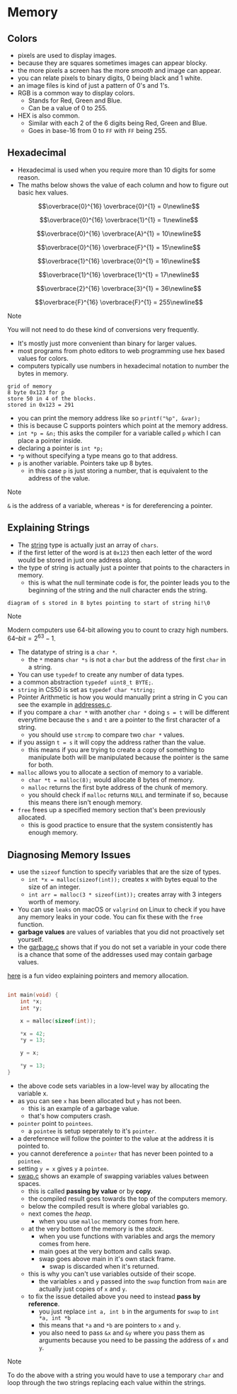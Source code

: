 # Memory

## Colors

- pixels are used to display images.
- because they are squares sometimes images can appear blocky.
- the more pixels a screen has the more _smooth_ and image can appear.
- you can relate pixels to binary digits, 0 being black and 1 white.
- an image files is kind of just a pattern of 0's and 1's.
- RGB is a common way to display colors.
  - Stands for Red, Green and Blue.
  - Can be a value of 0 to 255.
- HEX is also common.
  - Similar with each 2 of the 6 digits being Red, Green and Blue.
  - Goes in base-16 from 0 to `FF` with `FF` being 255.

## Hexadecimal

- Hexadecimal is used when you require more than 10 digits for some reason.
- The maths below shows the value of each column and how to figure out basic hex values.

```math
\overbrace{0}^{16} \overbrace{0}^{1} = 0\newline
```

```math
\overbrace{0}^{16} \overbrace{1}^{1} = 1\newline
```

```math
\overbrace{0}^{16} \overbrace{A}^{1} = 10\newline
```

```math
\overbrace{0}^{16} \overbrace{F}^{1} = 15\newline
```

```math
\overbrace{1}^{16} \overbrace{0}^{1} = 16\newline
```

```math
\overbrace{1}^{16} \overbrace{1}^{1} = 17\newline
```

```math
\overbrace{2}^{16} \overbrace{3}^{1} = 36\newline
```

```math
\overbrace{F}^{16} \overbrace{F}^{1} = 255\newline
```

> [!NOTE]
> You will not need to do these kind of conversions very frequently.

- It's mostly just more convenient than binary for larger values.
- most programs from photo editors to web programming use hex based values for colors.
- computers typically use numbers in hexadecimal notation to number the bytes in memory.

```
grid of memory
8 byte 0x123 for p
store 50 in 4 of the blocks.
stored in 0x123 = 291
```

- you can print the memory address like so `printf("%p", &var);`
- this is because C supports pointers which point at the memory address.
- `int *p = &n;` this asks the compiler for a variable called `p` which I can place a pointer inside.
- declaring a pointer is `int *p;`
- `*p` without specifying a type means go to that address.
- `p` is another variable. Pointers take up 8 bytes.
  - in this case `p` is just storing a number, that is equivalent to the address of the value.

> [!NOTE]
> `&` is the address of a variable, whereas `*` is for dereferencing a pointer.

## Explaining Strings

- The [string](https://manual.cs50.io/3/get_string) type is actually just an array of `chars`.
- if the first letter of the word is at `0x123` then each letter of the word would be stored in just one address along.
- the type of string is actually just a pointer that points to the characters in memory.
  - this is what the null terminate code is for, the pointer leads you to the beginning of the string and the null character ends the string.

```
diagram of s stored in 8 bytes pointing to start of string hi!\0
```

> [!NOTE]
> Modern computers use 64-bit allowing you to count to crazy high numbers. $64–bit = 2^{63} - 1$.

- The datatype of string is a `char *`.
  - the `*` means `char *s` is not a `char` but the address of the first `char` in a string.
- You can use `typedef` to create any number of data types.
- a common abstraction `typedef uint8_t BYTE;`.
- `string` in CS50 is set as `typedef char *string;`
- Pointer Arithmetic is how you would manually print a string in C you can see the example in [addresses.c](./addresses.c).
- if you compare a `char *` with another `char *` doing `s = t` will be different everytime because the `s` and `t` are a pointer to the first character of a string.
  - you should use `strcmp` to compare two `char *` values.
- if you assign `t = s` it will copy the address rather than the value.
  - this means if you are trying to create a copy of something to manipulate both will be manipulated because the pointer is the same for both.
- `malloc` allows you to allocate a section of memory to a variable.
  - `char *t = malloc(8);` would allocate 8 bytes of memory.
  - `malloc` returns the first byte address of the chunk of memory.
  - you should check if `malloc` returns `NULL` and terminate if so, because this means there isn't enough memory.
- `free` frees up a specified memory section that's been previously allocated.
  - this is good practice to ensure that the system consistently has enough memory.

## Diagnosing Memory Issues

- use the `sizeof` function to specify variables that are the size of types.
  - `int *x = malloc(sizeof(int));` creates x with bytes equal to the size of an integer.
  - `int arr = malloc(3 * sizeof(int));` creates array with 3 integers worth of memory.
- You can use `leaks` on macOS or `valgrind` on Linux to check if you have any memory leaks in your code. You can fix these with the `free` function.
- **garbage values** are values of variables that you did not proactively set yourself.
- the [garbage.c](./garbage.c) shows that if you do not set a variable in your code there is a chance that some of the addresses used may contain garbage values.

[here](https://www.youtube.com/watch?v=5VnDaHBi8dM) is a fun video explaining pointers and memory allocation.

```example.c

int main(void) {
    int *x;
    int *y;

    x = malloc(sizeof(int));

    *x = 42;
    *y = 13;

    y = x;

    *y = 13;
}
```

- the above code sets variables in a low-level way by allocating the variable x.
- as you can see `x` has been allocated but `y` has not been.
  - this is an example of a garbage value.
  - that's how computers crash.
- `pointer` point to `pointees`.
  - a `pointee` is setup seperately to it's `pointer`.
- a dereference will follow the pointer to the value at the address it is pointed to.
- you cannot dereference a `pointer` that has never been pointed to a `pointee`.
- setting `y = x` gives `y` a `pointee`.
- [swap.c](./swap.c) shows an example of swapping variables values between spaces.
  - this is called **passing by value** or by **copy**.
  - the compiled result goes towards the top of the computers memory.
  - below the compiled result is where global variables go.
  - next comes the _heap_.
    - when you use `malloc` memory comes from here.
  - at the very bottom of the memory is the _stack_.
    - when you use functions with variables and args the memory comes from here.
    - main goes at the very bottom and calls swap.
    - swap goes above main in it's own stack frame.
      - swap is discarded when it's returned.
  - this is why you can't use variables outside of their scope.
    - the variables `x` and `y` passed into the `swap` function from `main` are actually just copies of `x` and `y`.
  - to fix the issue detailed above you need to instead **pass by reference**.
    - you just replace `int a, int b` in the arguments for `swap` to `int *a, int *b`
    - this means that `*a` and `*b` are pointers to `x` and `y`.
    - you also need to pass `&x` and `&y` where you pass them as arguments because you need to be passing the address of `x` and `y`.

> [!NOTE]
> To do the above with a string you would have to use a temporary `char` and loop through the two strings replacing each value within the strings.
